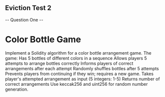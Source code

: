 ## Eviction Test 2

-- Question One --
# Color Bottle Game
Implement a Solidity algorithm for a color bottle arrangement game. The game:
Has 5 bottles of different colors in a sequence
Allows players 5 attempts to arrange bottles correctly
Informs players of correct arrangements after each attempt
Randomly shuffles bottles after 5 attempts
Prevents players from continuing if they win; requires a new game.
Takes player's attempted arrangement as input (5 integers: 1-5)
Returns number of correct arrangements
Use keccak256 and uint256 for random number generation.